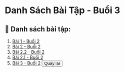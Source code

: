 # Danh Sách Bài Tập - Buổi 3

## 📌 Danh sách bài tập:
1. [Bài 1 - Buổi 2](./Bai%201-%20Buoi%202.html)
2. [Bài 2 - Buổi 2](./Bai%202-Buoi%202.html)
3. [Bài 2.2 - Buổi 2](./Bai%202.2-%20Buoi%202.html)
4. [Bài 2.1 - Buổi 2](./Bai2.1-Buoi%202.html)
5. [Bài 3 - Buổi 2](./Bai3-Buoi%202.html)
<button onclick="goBack()">Quay lại</button>

<script>
  function goBack() {
    window.history.back();
  }
</script>
